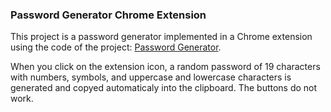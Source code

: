 ### Password Generator Chrome Extension

This project is a password generator implemented in a Chrome extension using the code of the project: [Password Generator](https://github.com/GeriiGarcia/Password-Generator).

When you click on the extension icon, a random password of 19 characters with numbers, symbols, and uppercase and lowercase characters is generated and copyed automaticaly into the clipboard. The buttons do not work.